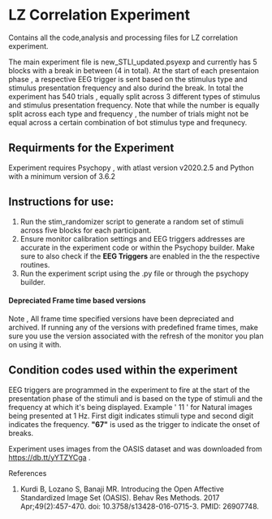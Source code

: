 # LZ Correlation Experiment
Contains all the code,analysis and processing files for LZ correlation experiment.

The main experiment file is new_STLI_updated.psyexp and currently has 5 blocks with a break in between (4 in total). At the start of each presentaion phase , a respective EEG trigger is sent based on the stimulus type and stimulus presentation frequency and also durind the break. In total the experiment has 540 trials , equally split across 3 different types of stimulus and stimulus presentation frequency. Note that while the number is equally split across each type and frequency , the number of trials might not be equal across a certain combination of bot stimulus type and frequnecy. 

## Requirments for the Experiment    
Experiment requires Psychopy , with atlast version v2020.2.5 and Python with a minimum version of 3.6.2
 
 
 ## Instructions for use:
 
 1. Run the stim_randomizer script to generate a random set of stimuli across five blocks for each participant.
 2. Ensure monitor calibration settings and EEG triggers addresses are accurate in the experiment code or within the Psychopy builder. Make sure to also check if the **EEG Triggers** are enabled in the the respective routines.
 3. Run the experiment script using the .py file or through the psychopy builder. 
 
 
#### Depreciated Frame time based versions
Note , All frame time specified versions have been depreciated and archived. If running any of the versions with predefined frame times, make sure you use the version associated with the refresh of the monitor you plan on using it with. 


## Condition codes used within the experiment 
EEG triggers are programmed in the experiment to fire at the start of the presentation phase of the stimuli and is based on the type of stimuli and the frequency at which it's being displayed. Example ' 11 ' for Natural images being presented at 1 Hz. First digit indicates stimuli type and second digit indicates the frequency.  **"67"** is used as the trigger to indicate the onset of breaks.


Experiment uses images from the OASIS dataset and was downloaded from https://db.tt/yYTZYCga .


References 

1. Kurdi B, Lozano S, Banaji MR. Introducing the Open Affective Standardized Image Set (OASIS). Behav Res Methods. 2017 Apr;49(2):457-470. doi: 10.3758/s13428-016-0715-3. PMID: 26907748. 
